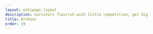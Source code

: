 ```yaml
---
layout: wikipage_layout
description: Survivors flourish with little competition, get big
title: Archons
order: 19
---
```

